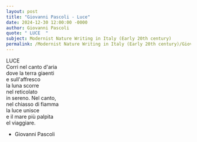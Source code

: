 ```yaml
---
layout: post
title: "Giovanni Pascoli - Luce"
date: 2024-12-30 12:00:00 -0000
author: Giovanni Pascoli
quote: " LUCE  "
subject: Modernist Nature Writing in Italy (Early 20th century)
permalink: /Modernist Nature Writing in Italy (Early 20th century)/Giovanni Pascoli/Giovanni Pascoli - Luce
---
```


 LUCE  
Corri nel canto d'aria  
dove la terra giaenti  
e sull'affresco  
la luna scorre  
nel reticolato  
in sereno.
Nel canto,  
nel chiasso di fiamma  
la luce unisce  
e il mare più palpita  
el viaggiare.


- Giovanni Pascoli
